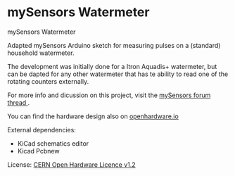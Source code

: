 # mySensors Watermeter
mySensors Watermeter

Adapted mySensors Arduino sketch for measuring pulses on a (standard) household watermeter.

The development was initially done for a Itron Aquadis+ watermeter, but can be dapted for any other watermeter that has te ability to read one of the rotating counters externally.

For more info and dicussion on this project, visit the [mySensors forum thread ](http://forum.mysensors.org/topic/2522/water-meter-itron-aquadis-with-pulse-sensor).

You can find the hardware design also on [openhardware.io](https://www.openhardware.io/view/15/Itron-Aquadis-watermeter-sensor)

External dependencies:
- KiCad schematics editor 
- Kicad Pcbnew

License:
[CERN Open Hardware Licence v1.2](http://ohwr.org/cernohl)

